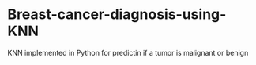 # Breast-cancer-diagnosis-using-KNN
KNN implemented in Python for predictin if a tumor is malignant or benign
